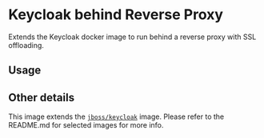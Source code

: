 # Keycloak behind Reverse Proxy

Extends the Keycloak docker image to run behind a reverse proxy with SSL offloading.

## Usage

## Other details

This image extends the [`jboss/keycloak`](https://github.com/jboss-dockerfiles/keycloak) image. Please refer to the README.md for selected images for more info.
